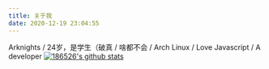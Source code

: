 ```yaml
---
title: 关于我
date: 2020-12-19 23:04:55
---
```

Arknights / 24岁，是学生（破真 / 啥都不会 / Arch Linux / Love Javascript / A developer
[![186526's github stats](https://github-readme-stats.vercel.app/api?username=186526&count_private=true)](https://github.com/186526)